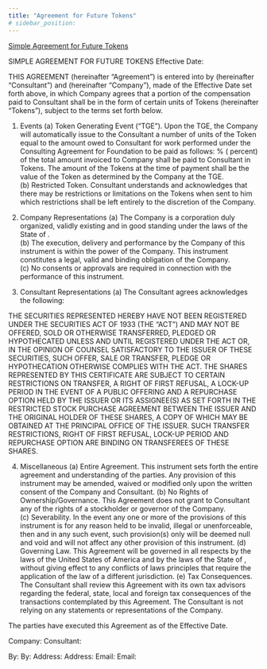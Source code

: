 ```yaml
---
title: "Agreement for Future Tokens"
# sidebar_position:
---
```


[Simple Agreement for Future Tokens](../papers/Rolling-SAFE-Template.docx)

SIMPLE AGREEMENT FOR FUTURE TOKENS
Effective Date:

THIS AGREEMENT (hereinafter “Agreement”) is entered into by (hereinafter “Consultant”) and (hereinafter “Company”), made of the Effective Date set forth above, in which Company agrees that a portion of the compensation paid to Consultant shall be in the form of certain units of Tokens (hereinafter “Tokens”), subject to the terms set forth below.

1.  Events
    (a) Token Generating Event (“TGE”). Upon the TGE, the Company will automatically issue to the Consultant a number of units of the Token equal to the amount owed to Consultant for work performed under the Consulting Agreement for Foundation to be paid as follows:
    % ( percent) of the total amount invoiced to Company shall be paid to Consultant in Tokens. The amount of the Tokens at the time of payment shall be the value of the Token as determined by the Company at the TGE.  
    (b) Restricted Token. Consultant understands and acknowledges that there may be restrictions or limitations on the Tokens when sent to him which restrictions shall be left entirely to the discretion of the Company.
2.  Company Representations
    (a) The Company is a corporation duly organized, validly existing and in good standing under the laws of the State of .  
    (b) The execution, delivery and performance by the Company of this instrument is within the power of the Company. This instrument constitutes a legal, valid and binding obligation of the Company.  
    (c) No consents or approvals are required in connection with the performance of this instrument.

3.  Consultant Representations
    (a) The Consultant agrees acknowledges the following:

THE SECURITIES REPRESENTED HEREBY HAVE NOT BEEN REGISTERED UNDER THE SECURITIES ACT OF 1933 (THE “ACT”) AND MAY NOT BE OFFERED, SOLD OR OTHERWISE TRANSFERRED, PLEDGED OR HYPOTHECATED UNLESS AND UNTIL REGISTERED UNDER THE ACT OR, IN THE OPINION OF COUNSEL SATISFACTORY TO THE ISSUER OF THESE SECURITIES, SUCH OFFER, SALE OR TRANSFER, PLEDGE OR HYPOTHECATION OTHERWISE COMPLIES WITH THE ACT.
THE SHARES REPRESENTED BY THIS CERTIFICATE ARE SUBJECT TO CERTAIN RESTRICTIONS ON TRANSFER, A RIGHT OF FIRST REFUSAL, A LOCK-UP PERIOD IN THE EVENT OF A PUBLIC OFFERING AND A REPURCHASE OPTION HELD BY THE ISSUER OR ITS ASSIGNEE(S) AS SET FORTH IN THE RESTRICTED STOCK PURCHASE AGREEMENT BETWEEN THE ISSUER AND THE ORIGINAL HOLDER OF THESE SHARES, A COPY OF WHICH MAY BE OBTAINED AT THE PRINCIPAL OFFICE OF THE ISSUER. SUCH TRANSFER RESTRICTIONS, RIGHT OF FIRST REFUSAL, LOCK-UP PERIOD AND REPURCHASE OPTION ARE BINDING ON TRANSFEREES OF THESE SHARES.

4.  Miscellaneous
    (a) Entire Agreement. This instrument sets forth the entire agreement and understanding of the parties. Any provision of this instrument may be amended, waived or modified only upon the written consent of the Company and Consultant.
    (b) No Rights of Ownership/Governance. This Agreement does not grant to Consultant any of the rights of a stockholder or governor of the Company.  
    (c) Severability. In the event any one or more of the provisions of this instrument is for any reason held to be invalid, illegal or unenforceable, then and in any such event, such provision(s) only will be deemed null and void and will not affect any other provision of this instrument.
    (d) Governing Law. This Agreement will be governed in all respects by the laws of the United States of America and by the laws of the State of , without giving effect to any conflicts of laws principles that require the application of the law of a different jurisdiction.
    (e) Tax Consequences. The Consultant shall review this Agreement with its own tax advisors regarding the federal, state, local and foreign tax consequences of the transactions contemplated by this Agreement. The Consultant is not relying on any statements or representations of the Company.

The parties have executed this Agreement as of the Effective Date.

Company: Consultant:

By: By:
Address: Address:
Email: Email:
